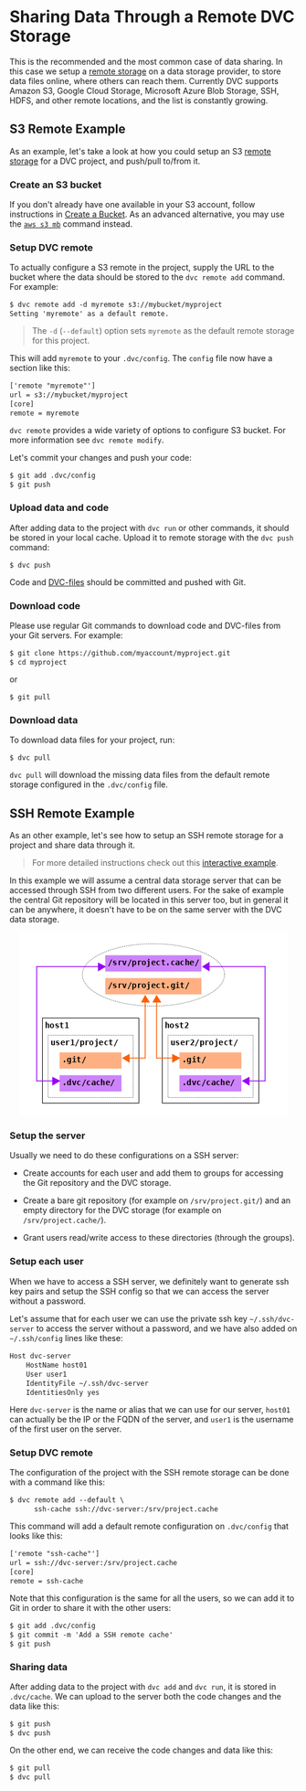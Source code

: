 # Sharing Data Through a Remote DVC Storage

This is the recommended and the most common case of data sharing. In this case
we setup a [remote storage](/doc/command-reference/remote) on a data storage
provider, to store data files online, where others can reach them. Currently DVC
supports Amazon S3, Google Cloud Storage, Microsoft Azure Blob Storage, SSH,
HDFS, and other remote locations, and the list is constantly growing.

## S3 Remote Example

As an example, let's take a look at how you could setup an S3
[remote storage](/doc/command-reference/remote) for a <abbr>DVC project</abbr>,
and push/pull to/from it.

### Create an S3 bucket

If you don't already have one available in your S3 account, follow instructions
in
[Create a Bucket](https://docs.aws.amazon.com/AmazonS3/latest/gsg/CreatingABucket.html).
As an advanced alternative, you may use the
[`aws s3 mb`](https://docs.aws.amazon.com/cli/latest/reference/s3/mb.html)
command instead.

### Setup DVC remote

To actually configure a S3 remote in the <abbr>project</abbr>, supply the URL to
the bucket where the data should be stored to the `dvc remote add` command. For
example:

```dvc
$ dvc remote add -d myremote s3://mybucket/myproject
Setting 'myremote' as a default remote.
```

> The `-d` (`--default`) option sets `myremote` as the default remote storage
> for this project.

This will add `myremote` to your `.dvc/config`. The `config` file now have a
section like this:

```dvc
['remote "myremote"']
url = s3://mybucket/myproject
[core]
remote = myremote
```

`dvc remote` provides a wide variety of options to configure S3 bucket. For more
information see `dvc remote modify`.

Let's commit your changes and push your code:

```dvc
$ git add .dvc/config
$ git push
```

### Upload data and code

After adding data to the <abbr>project</abbr> with `dvc run` or other commands,
it should be stored in your local <abbr>cache</abbr>. Upload it to remote
storage with the `dvc push` command:

```dvc
$ dvc push
```

Code and [DVC-files](/doc/user-guide/dvc-file-format) should be committed and
pushed with Git.

### Download code

Please use regular Git commands to download code and DVC-files from your Git
servers. For example:

```dvc
$ git clone https://github.com/myaccount/myproject.git
$ cd myproject
```

or

```dvc
$ git pull
```

### Download data

To download data files for your <abbr>project</abbr>, run:

```dvc
$ dvc pull
```

`dvc pull` will download the missing data files from the default remote storage
configured in the `.dvc/config` file.

## SSH Remote Example

As an other example, let's see how to setup an SSH remote storage for a project
and share data through it.

> For more detailed instructions check out this
> [interactive example](https://katacoda.com/dvc/courses/examples/ssh-storage).

In this example we will assume a central data storage server that can be
accessed through SSH from two different users. For the sake of example the
central Git repository will be located in this server too, but in general it can
be anywhere, it doesn't have to be on the same server with the DVC data storage.

<p align="center">
<img src="/static/img/user-guide/data-sharing/ssh-storage.png"/>
</p>

### Setup the server

Usually we need to do these configurations on a SSH server:

- Create accounts for each user and add them to groups for accessing the Git
  repository and the DVC storage.
- Create a bare git repository (for example on `/srv/project.git/`) and an empty
  directory for the DVC storage (for example on `/srv/project.cache/`).

- Grant users read/write access to these directories (through the groups).

### Setup each user

When we have to access a SSH server, we definitely want to generate ssh key
pairs and setup the SSH config so that we can access the server without a
password.

Let's assume that for each user we can use the private ssh key
`~/.ssh/dvc-server` to access the server without a password, and we have also
added on `~/.ssh/config` lines like these:

```
Host dvc-server
    HostName host01
    User user1
    IdentityFile ~/.ssh/dvc-server
    IdentitiesOnly yes
```

Here `dvc-server` is the name or alias that we can use for our server, `host01`
can actually be the IP or the FQDN of the server, and `user1` is the username of
the first user on the server.

### Setup DVC remote

The configuration of the project with the SSH remote storage can be done with a
command like this:

```dvc
$ dvc remote add --default \
      ssh-cache ssh://dvc-server:/srv/project.cache
```

This command will add a default remote configuration on `.dvc/config` that looks
like this:

```
['remote "ssh-cache"']
url = ssh://dvc-server:/srv/project.cache
[core]
remote = ssh-cache
```

Note that this configuration is the same for all the users, so we can add it to
Git in order to share it with the other users:

```dvc
$ git add .dvc/config
$ git commit -m 'Add a SSH remote cache'
$ git push
```

### Sharing data

After adding data to the project with `dvc add` and `dvc run`, it is stored in
`.dvc/cache`. We can upload to the server both the code changes and the data
like this:

```dvc
$ git push
$ dvc push
```

On the other end, we can receive the code changes and data like this:

```dvc
$ git pull
$ dvc pull
```
